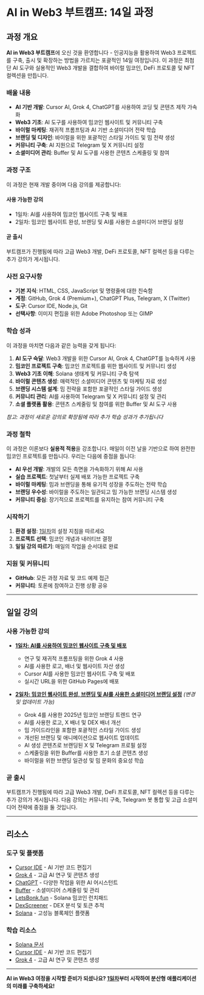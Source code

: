 # AI in Web3 부트캠프: 14일 과정

## 과정 개요

**AI in Web3 부트캠프**에 오신 것을 환영합니다 - 인공지능을 활용하여 Web3 프로젝트를 구축, 출시 및 확장하는 방법을 가르치는 포괄적인 14일 여정입니다. 이 과정은 최첨단 AI 도구와 실용적인 Web3 개발을 결합하여 바이럴 밈코인, DeFi 프로토콜 및 NFT 컬렉션을 만듭니다.

### 배울 내용

- **AI 기반 개발**: Cursor AI, Grok 4, ChatGPT를 사용하여 코딩 및 콘텐츠 제작 가속화
- **Web3 기초**: AI 도구를 사용하여 밈코인 웹사이트 및 커뮤니티 구축
- **바이럴 마케팅**: 재귀적 프롬프팅과 AI 기반 소셜미디어 전략 학습
- **브랜딩 및 디자인**: 바이럴을 위한 포괄적인 스타일 가이드 및 밈 전략 생성
- **커뮤니티 구축**: AI 지원으로 Telegram 및 X 커뮤니티 설정
- **소셜미디어 관리**: Buffer 및 AI 도구를 사용한 콘텐츠 스케줄링 및 참여

### 과정 구조

이 과정은 현재 개발 중이며 다음 강의를 제공합니다:

#### **사용 가능한 강의**
- 1일차: AI를 사용하여 밈코인 웹사이트 구축 및 배포
- 2일차: 밈코인 웹사이트 완성, 브랜딩 및 AI를 사용한 소셜미디어 브랜딩 설정

#### **곧 출시**
부트캠프가 진행됨에 따라 고급 Web3 개발, DeFi 프로토콜, NFT 컬렉션 등을 다루는 추가 강의가 게시됩니다.

### 사전 요구사항

- **기본 지식**: HTML, CSS, JavaScript 및 명령줄에 대한 친숙함
- **계정**: GitHub, Grok 4 (Premium+), ChatGPT Plus, Telegram, X (Twitter)
- **도구**: Cursor IDE, Node.js, Git
- **선택사항**: 이미지 편집을 위한 Adobe Photoshop 또는 GIMP

### 학습 성과

이 과정을 마치면 다음과 같은 능력을 갖게 됩니다:

1. **AI 도구 숙달**: Web3 개발을 위한 Cursor AI, Grok 4, ChatGPT를 능숙하게 사용
2. **밈코인 프로젝트 구축**: 밈코인 프로젝트를 위한 웹사이트 및 커뮤니티 생성
3. **Web3 기초 이해**: Solana 생태계 및 커뮤니티 구축 탐색
4. **바이럴 콘텐츠 생성**: 매력적인 소셜미디어 콘텐츠 및 마케팅 자료 생성
5. **브랜딩 시스템 설계**: 밈 전략을 포함한 포괄적인 스타일 가이드 생성
6. **커뮤니티 관리**: AI를 사용하여 Telegram 및 X 커뮤니티 설정 및 관리
7. **소셜 플랫폼 활용**: 콘텐츠 스케줄링 및 참여를 위한 Buffer 및 AI 도구 사용

*참고: 과정이 새로운 강의로 확장됨에 따라 추가 학습 성과가 추가됩니다*

### 과정 철학

이 과정은 이론보다 **실용적 적용**을 강조합니다. 매일이 이전 날을 기반으로 하여 완전한 밈코인 프로젝트를 만듭니다. 우리는 다음에 중점을 둡니다:

- **AI 우선 개발**: 개발의 모든 측면을 가속화하기 위해 AI 사용
- **실습 프로젝트**: 첫날부터 실제 배포 가능한 프로젝트 구축
- **바이럴 마케팅**: 밈과 브랜딩을 통해 유기적 성장을 주도하는 전략 학습
- **브랜딩 우수성**: 바이럴을 주도하는 일관되고 밈 가능한 브랜딩 시스템 생성
- **커뮤니티 중심**: 장기적으로 프로젝트를 유지하는 참여 커뮤니티 구축

### 시작하기

1. **환경 설정**: [1일차](day-01.md)의 설정 지침을 따르세요
2. **프로젝트 선택**: 밈코인 개념과 내러티브 결정
3. **일일 강의 따르기**: 매일의 작업을 순서대로 완료

### 지원 및 커뮤니티

- **GitHub**: 모든 과정 자료 및 코드 예제 접근
- **커뮤니티**: 토론에 참여하고 진행 상황 공유

---

## 일일 강의

### 사용 가능한 강의

- **[1일차: AI를 사용하여 밈코인 웹사이트 구축 및 배포](day-01.md)**
  - 연구 및 재귀적 프롬프팅을 위한 Grok 4 사용
  - AI를 사용한 로고, 배너 및 웹사이트 자산 생성
  - Cursor AI를 사용한 밈코인 웹사이트 구축 및 배포
  - 실시간 URL을 위한 GitHub Pages에 배포

- **[2일차: 밈코인 웹사이트 완성, 브랜딩 및 AI를 사용한 소셜미디어 브랜딩 설정](day-02.md)** *(변경 및 업데이트 가능)*
  - Grok 4를 사용한 2025년 밈코인 브랜딩 트렌드 연구
  - AI를 사용한 로고, X 배너 및 DEX 배너 개선
  - 밈 가이드라인을 포함한 포괄적인 스타일 가이드 생성
  - 개선된 브랜딩 및 애니메이션으로 웹사이트 업데이트
  - AI 생성 콘텐츠로 브랜딩된 X 및 Telegram 프로필 설정
  - 스케줄링을 위한 Buffer를 사용한 초기 소셜 콘텐츠 생성
  - 바이럴을 위한 브랜딩 일관성 및 밈 문화의 중요성 학습

### 곧 출시
부트캠프가 진행됨에 따라 고급 Web3 개발, DeFi 프로토콜, NFT 컬렉션 등을 다루는 추가 강의가 게시됩니다. 다음 강의는 커뮤니티 구축, Telegram 봇 통합 및 고급 소셜미디어 전략에 중점을 둘 것입니다.

---

## 리소스

### 도구 및 플랫폼
- [Cursor IDE](https://cursor.com/) - AI 기반 코드 편집기
- [Grok 4](https://grok.com/) - 고급 AI 연구 및 콘텐츠 생성
- [ChatGPT](https://chat.openai.com/) - 다양한 작업을 위한 AI 어시스턴트
- [Buffer](https://buffer.com/) - 소셜미디어 스케줄링 및 관리
- [LetsBonk.fun](https://letsbonk.fun/) - Solana 밈코인 런치패드
- [DexScreener](https://dexscreener.com/) - DEX 분석 및 토큰 추적
- [Solana](https://solana.com/) - 고성능 블록체인 플랫폼

### 학습 리소스
- [Solana 문서](https://docs.solana.com/)
- [Cursor IDE](https://cursor.com/) - AI 기반 코드 편집기
- [Grok 4](https://grok.com/) - 고급 AI 연구 및 콘텐츠 생성

---

**AI in Web3 여정을 시작할 준비가 되셨나요? [1일차](day-01.md)부터 시작하여 분산형 애플리케이션의 미래를 구축하세요!** 